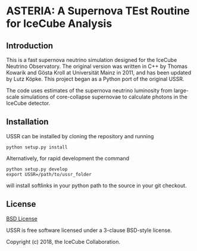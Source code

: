 # ASTERIA: A Supernova TEst Routine for IceCube Analysis

## Introduction

This is a fast supernova neutrino simulation designed for the IceCube Neutrino
Observatory. The original version was written in C++ by Thomas Kowarik and
Gösta Kroll at Universität Mainz in 2011, and has been updated by Lutz Köpke.
This project began as a Python port of the original USSR.

The code uses estimates of the supernova neutrino luminosity from large-scale
simulations of core-collapse supernovae to calculate photons in the IceCube
detector.

## Installation

USSR can be installed by cloning the repository and running

```
python setup.py install
```

Alternatively, for rapid development the command

```
python setup.py develop
export USSR=/path/to/ussr_folder
```

will install softlinks in your python path to the source in your git checkout.

## License

[BSD License](LICENSE.rst)

USSR is free software licensed under a 3-clause BSD-style license.

Copyright (c) 2018, the IceCube Collaboration.
